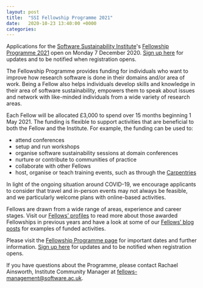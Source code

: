 ```yaml
---
layout: post
title:  "SSI Fellowship Programme 2021"
date:   2020-10-23 13:40:00 +0000
categories: 
---
```


Applications for the [Software Sustainability Institute](https://www.software.ac.uk/)'s [Fellowship Programme 2021](http://bit.ly/ssi-fellows2021) open on Monday 7 December 2020. [Sign up here](http://eepurl.com/dvOJB5) for updates and to be notified when registration opens.

The Fellowship Programme provides funding for individuals who want to improve how research software is done in their domains and/or area of work. Being a Fellow also helps individuals develop skills and knowledge in their area of software sustainability, empowers them to speak about issues and network with like-minded individuals from a wide variety of research areas.

Each Fellow will be allocated £3,000 to spend over 15 months beginning 1 May 2021. The funding is flexible to support activities that are beneficial to both the Fellow and the Institute. For example, the funding can be used to:

- attend conferences
- setup and run workshops
- organise software sustainability sessions at domain conferences
- nurture or contribute to communities of practice
- collaborate with other Fellows
- host, organise or teach training events, such as through the [Carpentries](https://carpentries.org/)

In light of the ongoing situation around COVID-19, we encourage applicants to consider that travel and in-person events may not always be feasible, and we particularly welcome plans with online-based activities.

Fellows are drawn from a wide range of areas, experience and career stages. Visit our [Fellows’ profiles](https://software.ac.uk/about/fellows) to read more about those awarded Fellowships in previous years and have a look at some of our [Fellows’ blog posts](https://software.ac.uk/tags/fellows) for examples of funded activities.

Please visit the [Fellowship Programme page](http://bit.ly/ssi-fellows2021) for important dates and further information. [Sign up here](http://eepurl.com/dvOJB5) for updates and to be notified when registration opens.

If you have questions about the Programme, please contact Rachael Ainsworth, Institute Community Manager at fellows-management@software.ac.uk.
